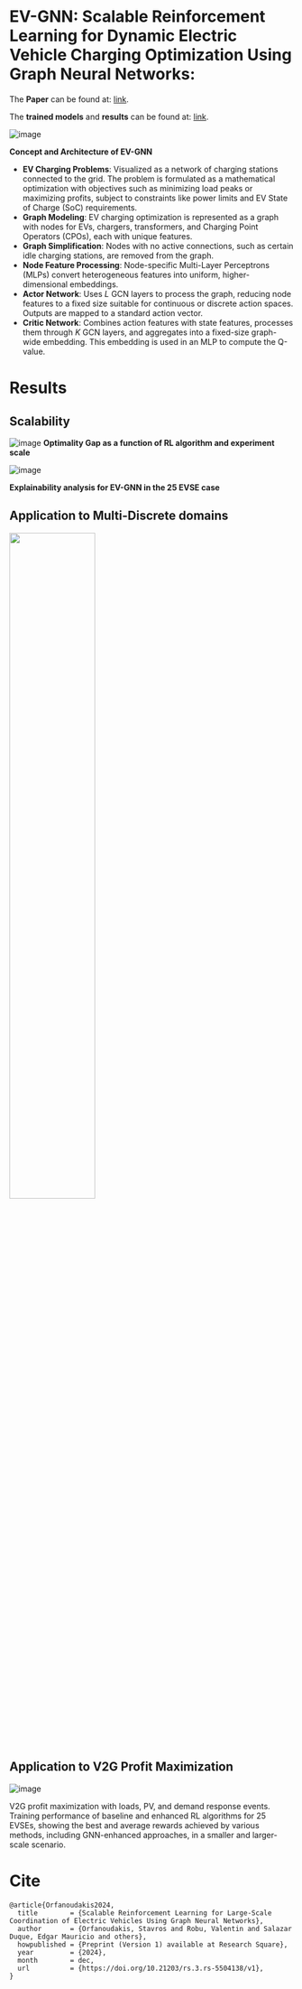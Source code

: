 # EV-GNN: Scalable Reinforcement Learning for Dynamic Electric Vehicle Charging Optimization Using Graph Neural Networks: 

The  **Paper** can be found at: [link](https://www.researchsquare.com/article/rs-5504138/v1).

The **trained models** and **results** can be found at: [link](https://drive.google.com/drive/folders/1d0QjjmxpnSAtmkjJA4F9CZqrhRfXc_cT?usp=sharing).


![image](https://github.com/user-attachments/assets/093e8f50-27f5-4386-88cb-747092e7d7ff)



**Concept and Architecture of EV-GNN**
  - **EV Charging Problems**: Visualized as a network of charging stations connected to the grid. The problem is formulated as a mathematical optimization with objectives such as minimizing load peaks or maximizing profits, subject to constraints like power limits and EV State of Charge (SoC) requirements.
  - **Graph Modeling**: EV charging optimization is represented as a graph with nodes for EVs, chargers, transformers, and Charging Point Operators (CPOs), each with unique features.
  - **Graph Simplification**: Nodes with no active connections, such as certain idle charging stations, are removed from the graph.
  - **Node Feature Processing**: Node-specific Multi-Layer Perceptrons (MLPs) convert heterogeneous features into uniform, higher-dimensional embeddings.
  - **Actor Network**: Uses $L$ GCN layers to process the graph, reducing node features to a fixed size suitable for continuous or discrete action spaces. Outputs are mapped to a standard action vector.
  - **Critic Network**: Combines action features with state features, processes them through $K$ GCN layers, and aggregates into a fixed-size graph-wide embedding. This embedding is used in an MLP to compute the Q-value.

# Results

## Scalability
![image](https://github.com/user-attachments/assets/7441e9dc-796b-4bce-b3df-f71cbf24782f)
 **Optimality Gap as a function of RL algorithm and experiment scale**

![image](https://github.com/user-attachments/assets/aa196882-633c-4e90-8460-b811ffb4c803)

**Explainability analysis for EV-GNN in the 25 EVSE case**


## Application to Multi-Discrete domains

<img align="center" src="https://github.com/user-attachments/assets/b8820d0d-1435-48ff-9ce6-e8c9c8a013ec" width="55%"/>

## Application to V2G Profit Maximization
![image](https://github.com/user-attachments/assets/2766bd16-d5d2-4cc1-a955-0b29e3779cda)

V2G profit maximization with loads, PV, and demand response events. Training performance of baseline and enhanced RL algorithms for 25 EVSEs,
showing the best and average rewards achieved by various methods, including GNN-enhanced approaches, in a smaller and larger-scale scenario.

# Cite

```
@article{Orfanoudakis2024,
  title        = {Scalable Reinforcement Learning for Large-Scale Coordination of Electric Vehicles Using Graph Neural Networks},
  author       = {Orfanoudakis, Stavros and Robu, Valentin and Salazar Duque, Edgar Mauricio and others},
  howpublished = {Preprint (Version 1) available at Research Square},
  year         = {2024},
  month        = dec,
  url          = {https://doi.org/10.21203/rs.3.rs-5504138/v1},
}
```
